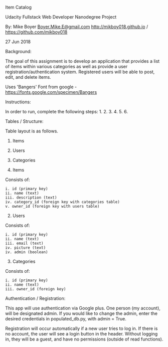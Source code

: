 Item Catalog

Udacity Fullstack Web Developer Nanodegree Project

By: Mike Boyer
Boyer.Mike.E@gmail.com
http://mikboy018.github.io / https://github.com/mikboy018

27 Jun 2018


Background:

The goal of this assignment is to develop an application that provides a list of items within various categories as well as provide a user registration/authentication system. Registered users will be able to post, edit, and delete items.

Uses 'Bangers' Font from google - https://fonts.google.com/specimen/Bangers

Instructions:

In order to run, complete the following steps:
1. 
2.
3.
4.
5.
6.


Tables / Structure:

Table layout is as follows.

1. Items
2. Users
3. Categories


1. Items

Consists of:

	i. id (primary key)
	ii. name (text)
	iii. description (text)
	iv. category_id (foreign key with categories table)
	v. owner_id (foreign key with users table)

2. Users

Consists of:

	i. id (primary key)
	ii. name (text)
	iii. email (text)
	iv. picture (text)
	iv. admin (boolean)


3. Categories

Consists of:

	i. id (primary key)
	ii. name (text)
	iii. owner_id (foreign key)


Authentication / Registration:

This app will use authentication via Google plus. One person (my account), will be designated admin. If you would like to change the admin, enter the desired credentials in populated_db.py, with admin = True.

Registration will occur automatically if a new user tries to log in. If there is no account, the user will see a login button in the header. Without logging in, they will be a guest, and have no permissions (outside of read functions).




